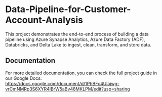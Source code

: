 # Data-Pipeline-for-Customer-Account-Analysis
This project demonstrates the end-to-end process of building a data pipeline using Azure Synapse Analytics, Azure Data Factory (ADF), Databricks, and Delta Lake to ingest, clean, transform, and store data. 

## Documentation

For more detailed documentation, you can check the full project guide in our Google Docs:  
https://docs.google.com/document/d/1PhBFc4Ulajwg-vrCmNMRp3S6XYR4lBrW5aBv48MKLPM/edit?usp=sharing

